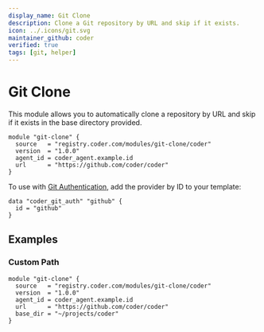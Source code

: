 ```yaml
---
display_name: Git Clone
description: Clone a Git repository by URL and skip if it exists.
icon: ../.icons/git.svg
maintainer_github: coder
verified: true
tags: [git, helper]
---
```


# Git Clone

This module allows you to automatically clone a repository by URL and skip if it exists in the base directory provided.

```hcl
module "git-clone" {
  source   = "registry.coder.com/modules/git-clone/coder"
  version  = "1.0.0"
  agent_id = coder_agent.example.id
  url      = "https://github.com/coder/coder"
}
```

To use with [Git Authentication](https://coder.com/docs/v2/latest/admin/git-providers), add the provider by ID to your template:

```hcl
data "coder_git_auth" "github" {
  id = "github"
}
```

## Examples

### Custom Path

```hcl
module "git-clone" {
  source   = "registry.coder.com/modules/git-clone/coder"
  version  = "1.0.0"
  agent_id = coder_agent.example.id
  url      = "https://github.com/coder/coder"
  base_dir = "~/projects/coder"
}
```
